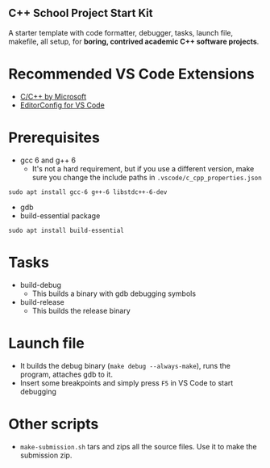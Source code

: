 C++ School Project Start Kit
---
A starter template with code formatter, debugger, tasks, launch file, makefile, all setup, for **boring, contrived academic C++ software projects**.

# Recommended VS Code Extensions
- [C/C++ by Microsoft](https://marketplace.visualstudio.com/items?itemName=ms-vscode.cpptools)
- [EditorConfig for VS Code](https://marketplace.visualstudio.com/items?itemName=EditorConfig.EditorConfig)

# Prerequisites
- gcc 6 and g++ 6
  - It's not a hard requirement, but if you use a different version, make sure you change the include paths in `.vscode/c_cpp_properties.json`
```
sudo apt install gcc-6 g++-6 libstdc++-6-dev
```
- gdb
- build-essential package
```
sudo apt install build-essential
```

# Tasks
- build-debug
  - This builds a binary with gdb debugging symbols
- build-release
  - This builds the release binary

# Launch file
- It builds the debug binary (`make debug --always-make`), runs the program, attaches gdb to it.
- Insert some breakpoints and simply press `F5` in VS Code to start debugging

# Other scripts
- `make-submission.sh` tars and zips all the source files. Use it to make the submission zip.
